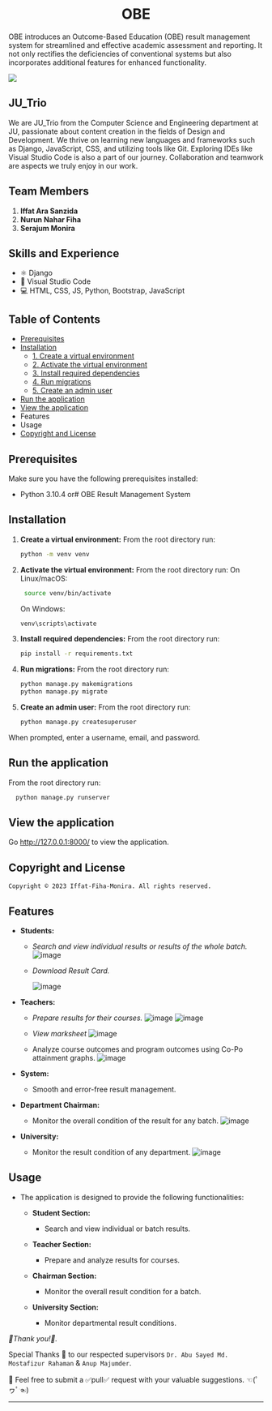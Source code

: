 <h1 align="center">OBE</h1>
<p align='ccenter'>OBE introduces an Outcome-Based Education (OBE) result management system for streamlined and effective academic assessment and reporting. It not only rectifies the deficiencies of conventional systems but also incorporates additional features for enhanced functionality. </p>

![](https://github.com/whomping-willow/OBE/blob/main/static/images/homeAnimation.gif)

## JU_Trio
We are JU_Trio from the Computer Science and Engineering department at JU, passionate about content creation in the fields of Design and Development. We thrive on learning new languages and frameworks such as Django, JavaScript, CSS, and utilizing tools like Git. Exploring IDEs like Visual Studio Code is also a part of our journey. Collaboration and teamwork are aspects we truly enjoy in our work.

## Team Members
1. **Iffat Ara Sanzida**
2. **Nurun Nahar Fiha**
3. **Serajum Monira**

## Skills and Experience
- ⚛ Django
- 📱 Visual Studio Code
- 💻 HTML, CSS, JS, Python, Bootstrap, JavaScript

## Table of Contents
- [Prerequisites](#prerequisites)
- [Installation](#installation)
  - [1. Create a virtual environment](#1-create-a-virtual-environment)
  - [2. Activate the virtual environment](#2-activate-the-virtual-environment)
  - [3. Install required dependencies](#3-install-required-dependencies)
  - [4. Run migrations](#4-run-migrations)
  - [5. Create an admin user](#5-create-an-admin-user)
- [Run the application](#run-the-application)
- [View the application](#view-the-application)
- Features
- Usage
- [Copyright and License](#copyright-and-license)

## Prerequisites
Make sure you have the following prerequisites installed:
- Python 3.10.4 or# OBE Result Management System
## Installation
1. **Create a virtual environment:**
   From the root directory run:
   ```bash
   python -m venv venv
   ```
2. **Activate the virtual environment:**
   From the root directory run:
     On Linux/macOS:
   ```bash
    source venv/bin/activate
   ```
    On Windows:
    ```bash
    venv\scripts\activate
    ```
3. **Install required dependencies:**
   From the root directory run:
    ```bash
    pip install -r requirements.txt
    ```
4. **Run migrations:**
    From the root directory run:
    ```bash
    python manage.py makemigrations
    python manage.py migrate
    ```
5. **Create an admin user:**
    From the root directory run:
     ```bash
    python manage.py createsuperuser
     ```
When prompted, enter a username, email, and password.

## Run the application
  From the root directory run:
  ```bash
    python manage.py runserver
  ```

## View the application
  Go http://127.0.0.1:8000/ to view the application.

## Copyright and License
    Copyright © 2023 Iffat-Fiha-Monira. All rights reserved.

## Features

- **Students:**
  - *Search and view individual results or results of the whole batch.*
  ![image](https://github.com/whomping-willow/OBE/assets/51289468/7beb78ea-cf60-4710-b8c7-9e067466c653)
  
  - *Download Result Card.*
    
    ![image](https://github.com/whomping-willow/OBE/assets/51289468/a8596c03-adb8-499f-8a98-2aea6a586c74)


- **Teachers:**
  - *Prepare results for their courses.*
    ![image](https://github.com/whomping-willow/OBE/assets/51289468/fa9b50b0-b22b-471e-964b-708608cb20a5)
    ![image](https://github.com/whomping-willow/OBE/assets/51289468/02b7fce5-86a5-4223-b069-80691bd44b7d)
  - *View marksheet*
    ![image](https://github.com/whomping-willow/OBE/assets/51289468/85e00e87-75c8-4d90-a2a7-1bcfef0e92a3)

  - Analyze course outcomes and program outcomes using Co-Po attainment graphs.
    ![image](https://github.com/whomping-willow/OBE/assets/51289468/bddb9668-2a8d-4c27-9fb8-d38f662abb7b)


- **System:**
  - Smooth and error-free result management.

- **Department Chairman:**
  - Monitor the overall condition of the result for any batch.
    ![image](https://github.com/whomping-willow/OBE/assets/51289468/e74c73d4-5e6f-424a-a5d4-c1a0ec9566ab)

    

- **University:**
  - Monitor the result condition of any department.
    ![image](https://github.com/whomping-willow/OBE/assets/51289468/6219ebb0-4f65-4436-9f72-490f5803afb6)

  

## Usage

- The application is designed to provide the following functionalities:

  - **Student Section:**
    - Search and view individual or batch results.

  - **Teacher Section:**
    - Prepare and analyze results for courses.

  - **Chairman Section:**
    - Monitor the overall result condition for a batch.

  - **University Section:**
    - Monitor departmental result conditions.

  
*💫Thank you!💫.*

Special Thanks 💚 to our respected supervisors  `Dr. Abu Sayed Md. Mostafizur Rahaman` & `Anup Majumder`.

💭 Feel free to submit a ✅pull✅ request with your valuable suggestions. ☜(ﾟヮﾟ☜)

---














